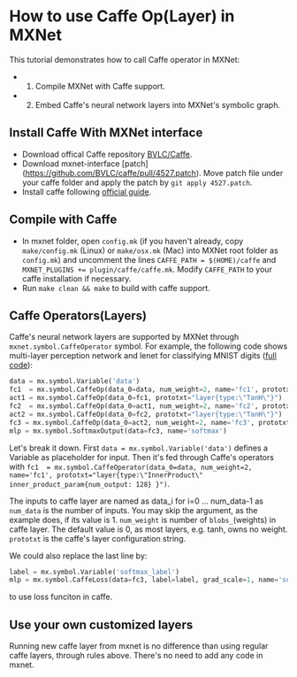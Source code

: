 # How to use Caffe Op(Layer) in MXNet

This tutorial demonstrates how to call Caffe operator in MXNet:

* 1) Compile MXNet with Caffe support.

* 2) Embed Caffe's neural network layers into MXNet's symbolic graph.

## Install Caffe With MXNet interface
* Download offical Caffe repository [BVLC/Caffe](https://github.com/BVLC/caffe).
* Download mxnet-interface [patch] (https://github.com/BVLC/caffe/pull/4527.patch). Move patch file under your caffe folder and apply the patch by `git apply 4527.patch`.
* Install caffe following [official guide](http://caffe.berkeleyvision.org/installation.html).

## Compile with Caffe
* In mxnet folder, open `config.mk` (if you haven't already, copy `make/config.mk` (Linux) or `make/osx.mk` (Mac) into MXNet root folder as `config.mk`) and uncomment the lines `CAFFE_PATH = $(HOME)/caffe` and `MXNET_PLUGINS += plugin/caffe/caffe.mk`. Modify `CAFFE_PATH` to your caffe installation if necessary. 
* Run `make clean && make` to build with caffe support.

## Caffe Operators(Layers)
Caffe's neural network layers are supported by MXNet through `mxnet.symbol.CaffeOperator` symbol.
For example, the following code shows multi-layer perception network and lenet for classifying MNIST digits ([full code](https://github.com/HrWangChengdu/mxnet/blob/master/example/caffe/caffe_net.py)):
```Python
data = mx.symbol.Variable('data')
fc1  = mx.symbol.CaffeOp(data_0=data, num_weight=2, name='fc1', prototxt="layer{type:\"InnerProduct\" inner_product_param{num_output: 128} }")
act1 = mx.symbol.CaffeOp(data_0=fc1, prototxt="layer{type:\"TanH\"}")
fc2  = mx.symbol.CaffeOp(data_0=act1, num_weight=2, name='fc2', prototxt="layer{type:\"InnerProduct\" inner_product_param{num_output: 64} }")
act2 = mx.symbol.CaffeOp(data_0=fc2, prototxt="layer{type:\"TanH\"}")
fc3 = mx.symbol.CaffeOp(data_0=act2, num_weight=2, name='fc3', prototxt="layer{type:\"InnerProduct\" inner_product_param{num_output: 10}}")
mlp = mx.symbol.SoftmaxOutput(data=fc3, name='softmax')
```
Let's break it down. First `data = mx.symbol.Variable('data')` defines a Variable as placeholder for input.
Then it's fed through Caffe's operators with `fc1  = mx.symbol.CaffeOperator(data_0=data, num_weight=2, name='fc1', prototxt="layer{type:\"InnerProduct\" inner_product_param{num_output: 128} }")`.

The inputs to caffe layer are named as data_i for i=0 ... num_data-1 as `num_data` is the number of inputs. You may skip the argument, as the example does, if its value is 1. `num_weight` is number of `blobs_`(weights) in caffe layer. The default value is 0, as most layers, e.g. tanh, owns no weight. `prototxt` is the caffe's layer configuration string. 

We could also replace the last line by:
```Python
label = mx.symbol.Variable('softmax_label')
mlp = mx.symbol.CaffeLoss(data=fc3, label=label, grad_scale=1, name='softmax', prototxt="layer{type:\"SoftmaxWithLoss\"}")
```
to use loss funciton in caffe.

## Use your own customized layers
Running new caffe layer from mxnet is no difference than using regular caffe layers, through rules above. There's no need to add any code in mxnet.
